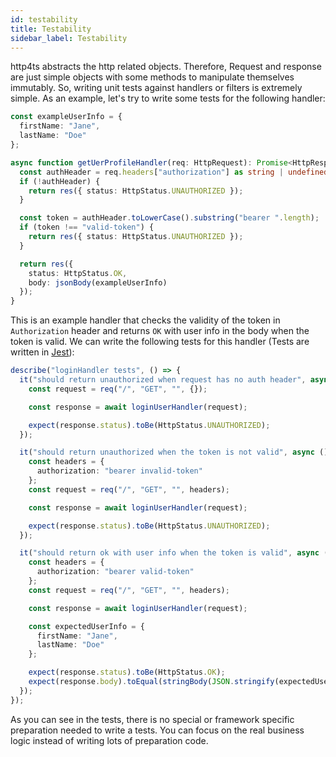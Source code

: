 ```yaml
---
id: testability
title: Testability
sidebar_label: Testability
---
```


http4ts abstracts the http related objects. Therefore, Request and response are just simple objects with some methods to manipulate themselves immutably. So, writing unit tests against handlers or filters is extremely simple. As an example, let's try to write some tests for the following handler:

```ts
const exampleUserInfo = {
  firstName: "Jane",
  lastName: "Doe"
};

async function getUerProfileHandler(req: HttpRequest): Promise<HttpResponse> {
  const authHeader = req.headers["authorization"] as string | undefined;
  if (!authHeader) {
    return res({ status: HttpStatus.UNAUTHORIZED });
  }

  const token = authHeader.toLowerCase().substring("bearer ".length);
  if (token !== "valid-token") {
    return res({ status: HttpStatus.UNAUTHORIZED });
  }

  return res({
    status: HttpStatus.OK,
    body: jsonBody(exampleUserInfo)
  });
}
```

This is an example handler that checks the validity of the token in `Authorization` header and returns `OK` with user info in the body when the token is valid. We can write the following tests for this handler (Tests are written in [Jest](https://jestjs.io/)):

```ts
describe("loginHandler tests", () => {
  it("should return unauthorized when request has no auth header", async () => {
    const request = req("/", "GET", "", {});

    const response = await loginUserHandler(request);

    expect(response.status).toBe(HttpStatus.UNAUTHORIZED);
  });

  it("should return unauthorized when the token is not valid", async () => {
    const headers = {
      authorization: "bearer invalid-token"
    };
    const request = req("/", "GET", "", headers);

    const response = await loginUserHandler(request);

    expect(response.status).toBe(HttpStatus.UNAUTHORIZED);
  });

  it("should return ok with user info when the token is valid", async () => {
    const headers = {
      authorization: "bearer valid-token"
    };
    const request = req("/", "GET", "", headers);

    const response = await loginUserHandler(request);

    const expectedUserInfo = {
      firstName: "Jane",
      lastName: "Doe"
    };

    expect(response.status).toBe(HttpStatus.OK);
    expect(response.body).toEqual(stringBody(JSON.stringify(expectedUserInfo)));
  });
});
```

As you can see in the tests, there is no special or framework specific preparation needed to write a tests. You can focus on the real business logic instead of writing lots of preparation code.
